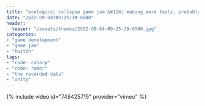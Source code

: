 ```yaml
---
title: "ecological collapse game jam &#124; making more tools, probably &#124; day 3"
date: "2022-09-04T09:25:39-0500"
header:
  teaser: "/assets/thumbs/2022-09-04-09-25-39-0500.jpg"
categories:
- "game development"
- "game jam"
- "twitch"
tags:
- "code: csharp"
- "code: rumor"
- "the recorded data"
- "unity"
---
```

{% include video id="748425715" provider="vimeo" %}
